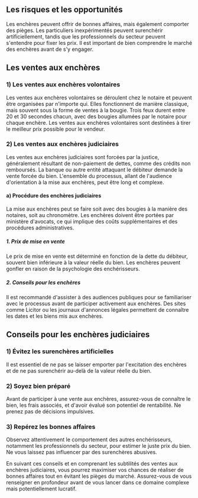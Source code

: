 ## Les risques et les opportunités

Les enchères peuvent offrir de bonnes affaires, mais également comporter des pièges. Les particuliers inexpérimentés peuvent surenchérir artificiellement, tandis que les professionnels du secteur peuvent s'entendre pour fixer les prix. Il est important de bien comprendre le marché des enchères avant de s'y engager.

## Les ventes aux enchères

### 1) Les ventes aux enchères volontaires

Les ventes aux enchères volontaires se déroulent chez le notaire et peuvent être organisées par n'importe qui. Elles fonctionnent de manière classique, mais souvent sous la forme de ventes à la bougie. Trois feux durent entre 20 et 30 secondes chacun, avec des bougies allumées par le notaire pour chaque enchère. Les ventes aux enchères volontaires sont destinées à tirer le meilleur prix possible pour le vendeur.

### 2) Les ventes aux enchères judiciaires

Les ventes aux enchères judiciaires sont forcées par la justice, généralement résultant de non-paiement de dettes, comme des crédits non remboursés. La banque ou autre entité attaquant le débiteur demande la vente forcée du bien. L'ensemble du processus, allant de l'audience d'orientation à la mise aux enchères, peut être long et complexe.

#### a) Procédure des enchères judiciaires

La mise aux enchères peut se faire soit avec des bougies à la manière des notaires, soit au chronomètre. Les enchères doivent être portées par ministère d'avocats, ce qui implique des coûts supplémentaires et des procédures administratives.

##### 1. Prix de mise en vente

Le prix de mise en vente est déterminé en fonction de la dette du débiteur, souvent bien inférieure à la valeur réelle du bien. Les enchères peuvent gonfler en raison de la psychologie des enchérisseurs.

##### 2. Conseils pour les enchères

Il est recommandé d'assister à des audiences publiques pour se familiariser avec le processus avant de participer activement aux enchères. Des sites comme Licitor ou les journaux d'annonces légales permettent de connaître les dates et les biens mis aux enchères.

## Conseils pour les enchères judiciaires

### 1) Évitez les surenchères artificielles

Il est essentiel de ne pas se laisser emporter par l'excitation des enchères et de ne pas surenchérir au-delà de la valeur réelle du bien.

### 2) Soyez bien préparé

Avant de participer à une vente aux enchères, assurez-vous de connaître le bien, les frais associés, et d'avoir évalué son potentiel de rentabilité. Ne prenez pas de décisions impulsives.

### 3) Repérez les bonnes affaires

Observez attentivement le comportement des autres enchérisseurs, notamment les professionnels du secteur, pour estimer le juste prix du bien. Ne vous laissez pas influencer par des surenchères abusives.

En suivant ces conseils et en comprenant les subtilités des ventes aux enchères judiciaires, vous pourrez maximiser vos chances de réaliser de bonnes affaires tout en évitant les pièges du marché. Assurez-vous de vous renseigner en profondeur avant de vous lancer dans ce domaine complexe mais potentiellement lucratif.